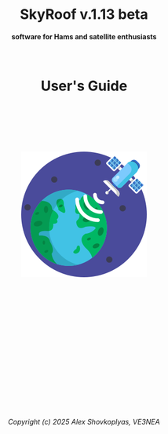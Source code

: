 <center>

<h1>SkyRoof v.1.13 beta</h1>

<h4>software for Hams and satellite enthusiasts</h4>

<br>

<h1>User's Guide</h1>

<br><br>
<br><br><br>

<img src="..\images\skyroof_icon.png" alt="SkyRoof Icon"/>

<br><br><br><br><br><br><br><br><br><br><br><br><br><br><br>

<i>Copyright (c) 2025 Alex Shovkoplyas, VE3NEA</i>

</center>
